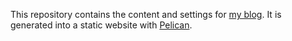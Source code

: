 This repository contains the content and settings for [my blog](http://peterdesmet.github.com). It is generated into a static website with [Pelican](http://docs.getpelican.com/en/3.1.1/).
